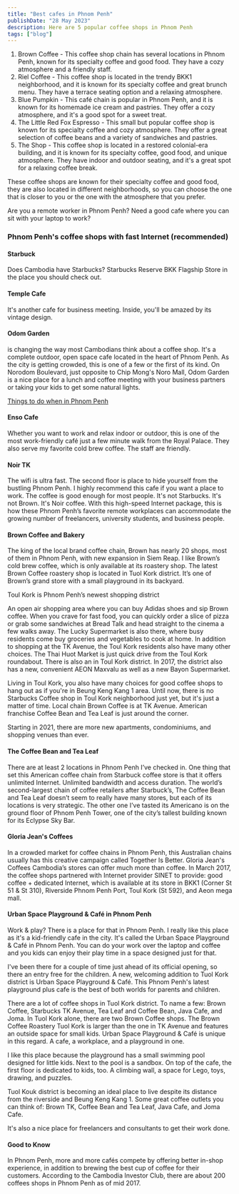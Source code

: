 ```yaml
---
title: "Best cafes in Phnom Penh"
publishDate: "28 May 2023"
description: Here are 5 popular coffee shops in Phnom Penh
tags: ["blog"]
---
```


1. Brown Coffee - This coffee shop chain has several locations in Phnom Penh, known for its specialty coffee and good food. They have a cozy atmosphere and a friendly staff.
2. Riel Coffee - This coffee shop is located in the trendy BKK1 neighborhood, and it is known for its specialty coffee and great brunch menu. They have a terrace seating option and a relaxing atmosphere.
3. Blue Pumpkin - This café chain is popular in Phnom Penh, and it is known for its homemade ice cream and pastries. They offer a cozy atmosphere, and it's a good spot for a sweet treat.
4. The Little Red Fox Espresso - This small but popular coffee shop is known for its specialty coffee and cozy atmosphere. They offer a great selection of coffee beans and a variety of sandwiches and pastries.
5. The Shop - This coffee shop is located in a restored colonial-era building, and it is known for its specialty coffee, good food, and unique atmosphere. They have indoor and outdoor seating, and it's a great spot for a relaxing coffee break.

These coffee shops are known for their specialty coffee and good food, they are also located in different neighborhoods, so you can choose the one that is closer to you or the one with the atmosphere that you prefer.

Are you a remote worker in Phnom Penh? Need a good cafe where you can sit with your laptop to work?

### Phnom Penh's coffee shops with fast Internet (recommended)

#### Starbuck

Does Cambodia have Starbucks? Starbucks Reserve BKK Flagship Store in the place you should check out.

#### Temple Cafe

It's another cafe for business meeting. Inside, you'll be amazed by its vintage design.

#### Odom Garden

is changing the way most Cambodians think about a coffee shop. It's a complete outdoor, open space cafe located in the heart of Phnom Penh. As the city is getting crowded, this is one of a few or the first of its kind. On Norodom Boulevard, just opposite to Chip Mong's Noro Mall, Odom Garden is a nice place for a lunch and coffee meeting with your business partners or taking your kids to get some natural lights.

[Things to do when in Phnom Penh](https://cambopedia.com/things-to-do-when-in-phnom-penh/)

#### Enso Cafe

Whether you want to work and relax indoor or outdoor, this is one of the most work-friendly café just a few minute walk from the Royal Palace. They also serve my favorite cold brew coffee. The staff are friendly.

#### Noir TK

The wifi is ultra fast. The second floor is place to hide yourself from the bustling Phnom Penh. I highly recommend this cafe if you want a place to work. The coffee is good enough for most people. It's not Starbucks. It's not Brown. It's Noir coffee. With this high-speed Internet package, this is how these Phnom Penh’s favorite remote workplaces can accommodate the growing number of freelancers, university students, and business people.

#### Brown Coffee and Bakery

The king of the local brand coffee chain, Brown has nearly 20 shops, most of them in Phnom Penh, with new expansion in Siem Reap. I like Brown’s cold brew coffee, which is only available at its roastery shop. The latest Brown Coffee roastery shop is located in Tuol Kork district. It’s one of Brown’s grand store with a small playground in its backyard.

Toul Kork is Phnom Penh’s newest shopping district

An open air shopping area where you can buy Adidas shoes and sip Brown coffee. When you crave for fast food, you can quickly order a slice of pizza or grab some sandwiches at Bread Talk and head straight to the cinema a few walks away. The Lucky Supermarket is also there, where busy residents come buy groceries and vegetables to cook at home. In addition to shopping at the TK Avenue, the Toul Kork residents also have many other choices. The Thai Huot Market is just quick drive from the Toul Kork roundabout. There is also an in Toul Kork district. In 2017, the district also has a new, convenient AEON Maxvalu as well as a new Bayon Supermarket.

Living in Toul Kork, you also have many choices for good coffee shops to hang out as if you're in Beung Keng Kang 1 area. Until now, there is no Starbucks Coffee shop in Toul Kork neighborhood just yet, but it's just a matter of time. Local chain Brown Coffee is at TK Avenue. American franchise Coffee Bean and Tea Leaf is just around the corner.

Starting in 2021, there are more new apartments, condominiums, and shopping venues than ever.

#### The Coffee Bean and Tea Leaf

There are at least 2 locations in Phnom Penh I’ve checked in. One thing that set this American coffee chain from Starbuck coffee store is that it offers unlimited Internet. Unlimited bandwidth and access duration. The world’s second-largest chain of coffee retailers after Starbuck’s, The Coffee Bean and Tea Leaf doesn’t seem to really have many stores, but each of its locations is very strategic. The other one I’ve tasted its Americano is on the ground floor of Phnom Penh Tower, one of the city’s tallest building known for its Eclypse Sky Bar.

#### Gloria Jean's Coffees

In a crowded market for coffee chains in Phnom Penh, this Australian chains usually has this creative campaign called Together Is Better. Gloria Jean's Coffees Cambodia’s stores can offer much more than coffee. In March 2017, the coffee shops partnered with Internet provider SINET to provide: good coffee + dedicated Internet, which is available at its store in BKK1 (Corner St 51 & St 310), Riverside Phnom Penh Port, Toul Kork (St 592), and Aeon mega mall.

#### Urban Space Playground & Café in Phnom Penh

Work & play? There is a place for that in Phnom Penh. I really like this place as it's a kid-friendly cafe in the city. It's called the Urban Space Playground & Café in Phnom Penh. You can do your work over the laptop and coffee and you kids can enjoy their play time in a space designed just for that.

I've been there for a couple of time just ahead of its official opening, so there an entry free for the children. A new, welcoming addition to Tuol Kork district is Urban Space Playground & Café. This Phnom Penh's latest playground plus cafe is the best of both worlds for parents and children.

There are a lot of coffee shops in Tuol Kork district. To name a few: Brown Coffee, Starbucks TK Avenue, Tea Leaf and Coffee Bean, Java Cafe, and Joma. In Tuol Kork alone, there are two Brown Coffee shops. The Brown Coffee Roastery Tuol Kork is larger than the one in TK Avenue and features an outside space for small kids. Urban Space Playground & Café is unique in this regard. A cafe, a workplace, and a playground in one.

I like this place because the playground has a small swimming pool designed for little kids. Next to the pool is a sandbox. On top of the cafe, the first floor is dedicated to kids, too. A climbing wall, a space for Lego, toys, drawing, and puzzles.

Tuol Kouk district is becoming an ideal place to live despite its distance from the riverside and Beung Keng Kang 1. Some great coffee outlets you can think of: Brown TK, Coffee Bean and Tea Leaf, Java Cafe, and Joma Cafe.

It's also a nice place for freelancers and consultants to get their work done.

#### Good to Know

In Phnom Penh, more and more cafés compete by offering better in-shop experience, in addition to brewing the best cup of coffee for their customers. According to the Cambodia Investor Club, there are about 200 coffees shops in Phnom Penh as of mid 2017.

